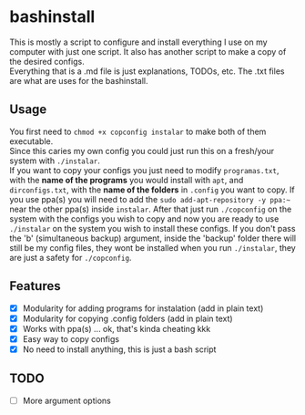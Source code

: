 # bashinstall
This is mostly a script to configure and install everything I use on my computer with just one script. It also has another script to make a copy of the desired configs.  
Everything that is a .md file is just explanations, TODOs, etc. The .txt files are what are uses for the bashinstall.

## Usage
You first need to `chmod +x copconfig instalar` to make both of them executable.  
Since this caries my own config you could just run this on a fresh/your system with `./instalar`.  
If you want to copy your configs you just need to modify `programas.txt`, with the **name of the programs** you would install with `apt`, and `dirconfigs.txt`, with the **name of the folders** in `.config` you want to copy. If you use ppa(s) you will need to add the `sudo add-apt-repository -y ppa:~` near the other ppa(s) inside `instalar`. After that just run `./copconfig` on the system with the configs you wish to copy and now you are ready to use `./instalar` on the system you wish to install these configs. If you don't pass the 'b' (simultaneous backup) argument, inside the 'backup' folder there will still be my config files, they wont be installed when you run `./instalar`, they are just a safety for `./copconfig`.  

## Features
- [x] Modularity for adding programs for instalation (add in plain text)
- [x] Modularity for copying .config folders (add in plain text)
- [x] Works with ppa(s) ... ok, that's kinda cheating kkk
- [x] Easy way to copy configs
- [x] No need to install anything, this is just a bash script

## TODO
- [ ] More argument options
